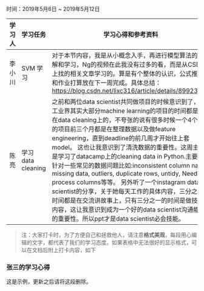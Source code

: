 时间：2019年5月6日 ~ 2019年5月12日

学习人|学习任务|学习心得和参考资料
------ | ------ | ------ 
李小川 | SVM 学习 | 对于本节内容，我是从小概念入手，再进行模型算法的理解和学习，Ng的视频在此我没有过多的看，而是从CSDN上找的相关文章学习的。算是有个整体的认识，公式推导和作业打算放在下一周完成。具体总结： https://blog.csdn.net/lixc316/article/details/89923677
陈亮 | 学习data cleaning | 之前和两位data scientist共同做项目的时候意识到了，在工业界其实大部分machine learning的项目的时间都是花在data cleaning上的，不夸张的说有很多时候一个4个月的项目前三个月都是在整理数据以及做feature engineering，直到deadline的前几周才开始往上套model。 这也让我意识到了清洗数据的重要性。这周主要是学习了datacamp上的cleaning data in Python.主要是针对一些常见的数据问题比如:inconsistent column name, missing data, outliers, duplicate rows, untidy, Need to process columns等等。 另外听了一个instagram data scientist的分享，关于她每天工作的具体内容，三分之二的时间都是在交流讲故事上，只有三分之一的时间是做技术内容，这让我意识到成为一个好的data scientist沟通能力的重要性。所以ppt才是data scientist必会技能。
> 注：大家打卡时，为了方便自己和拯救他人，请注意**格式美观**，每段用心编辑的文字，都代表了我们的学习态度。如果表格中无法很好的显示格式，可以在文档后附上打卡内容，如下

### 张三的学习心得
这是示例，更新之后请将这段删除。
